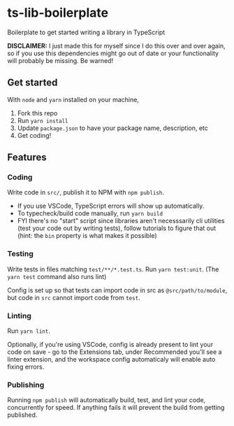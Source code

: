 # ts-lib-boilerplate

Boilerplate to get started writing a library in TypeScript

**DISCLAIMER:** I just made this for myself since I do this over and over again, so if
you use this dependencies might go out of date or your functionality will
probably be missing. Be warned!

## Get started

With `node` and `yarn` installed on your machine,

1. Fork this repo
1. Run `yarn install`
1. Update `package.json` to have your package name, description, etc
1. Get coding!

## Features

### Coding

Write code in `src/`, publish it to NPM with `npm publish`.

- If you use VSCode, TypeScript errors will show up automatically. 
- To typecheck/build code manually, run `yarn build`
- FYI there's no "start" script since libraries aren't necesssarily cli utilities 
  (test your code out by writing tests), follow tutorials to figure that out
  (hint: the `bin` property is what makes it possible)

### Testing

Write tests in files matching `test/**/*.test.ts`. Run `yarn test:unit`. (The
`yarn test` command also runs lint)

Config is set up so that tests can import code in src as `@src/path/to/module`,
but code in `src` cannot import code from `test`.

### Linting

Run `yarn lint`. 

Optionally, if you're using VSCode, config is already present to lint your code
on save - go to the Extensions tab, under Recommended you'll see a linter
extension, and the workspace config automaticaly will enable auto fixing errors.

### Publishing

Running `npm publish` will automatically build, test, and lint your code,
concurrently for speed. If anything fails it will prevent the build from getting
published.